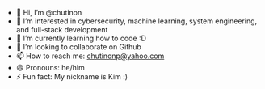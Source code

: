 - 👋 Hi, I’m @chutinon
- 👀 I’m interested in cybersecurity, machine learning, system engineering, and full-stack development
- 🌱 I’m currently learning how to code :D
- 💞️ I’m looking to collaborate on Github
- 📫 How to reach me: chutinonp@yahoo.com
- 😄 Pronouns: he/him
- ⚡ Fun fact: My nickname is Kim :)

<!---
chutinon/chutinon is a ✨ special ✨ repository because its `README.md` (this file) appears on your GitHub profile.
You can click the Preview link to take a look at your changes.
--->
